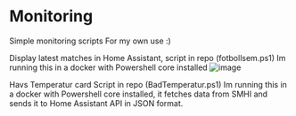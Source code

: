 # Monitoring
Simple monitoring scripts
For my own use :) 

Display latest matches in Home Assistant, script in repo (fotbollsem.ps1)
Im running this in a docker with Powershell core installed
![image](https://user-images.githubusercontent.com/25895262/122354254-1a91de80-cf51-11eb-8719-0ca081fea561.png)

Havs Temperatur card
Script in repo (BadTemperatur.ps1)
Im running this in a docker with Powershell core installed, it fetches data from SMHI and sends it to Home Assistant API in JSON format.

